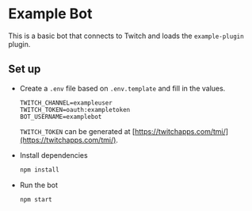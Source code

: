 # Example Bot

This is a basic bot that connects to Twitch and loads the `example-plugin` plugin.

## Set up

- Create a `.env` file based on `.env.template` and fill in the values.

	```dotenv
	TWITCH_CHANNEL=exampleuser
	TWITCH_TOKEN=oauth:exampletoken
	BOT_USERNAME=examplebot
	```

	`TWITCH_TOKEN` can be generated at [https://twitchapps.com/tmi/](https://twitchapps.com/tmi/).

- Install dependencies

	```bash
	npm install
	```

- Run the bot

	```bash
	npm start
	```
